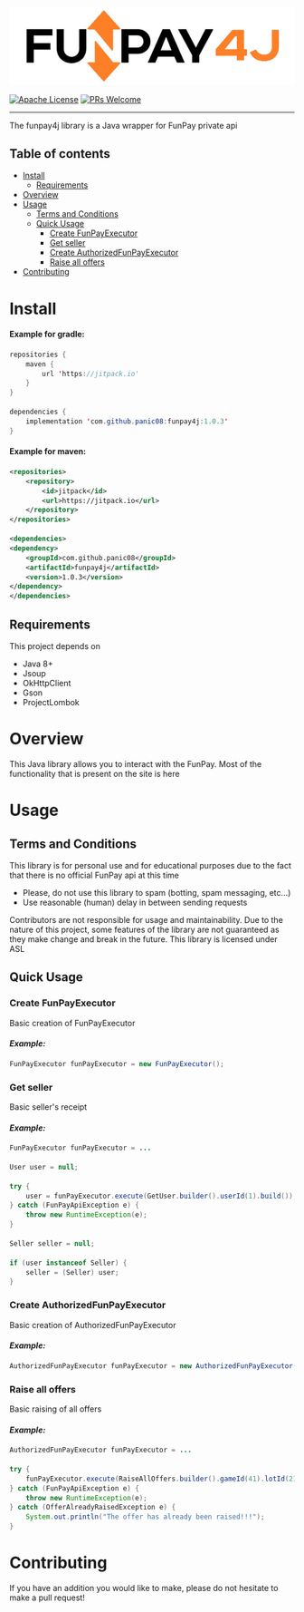 ![FunPay4j Logo](./funpay4j.jpg)

[![Apache License](http://img.shields.io/badge/license-ASL-blue.svg)](https://github.com/panic08/funpay4j/blob/master/COPYING)
[![PRs Welcome](https://img.shields.io/badge/PRs-welcome-brightgreen.svg)](https://legacy.reactjs.org/docs/how-to-contribute.html#your-first-pull-request)

---

The funpay4j library is a Java wrapper for FunPay private api
## Table of contents
- [Install](#install)
    - [Requirements](#requirements)
- [Overview](#overview)
- [Usage](#usage)
    - [Terms and Conditions](#terms-and-conditions)
    - [Quick Usage](#quick-usage)
        - [Create FunPayExecutor](#create-funpayexecutor)
        - [Get seller](#get-seller)
        - [Create AuthorizedFunPayExecutor](#create-authorizedfunpayexecutor)
        - [Raise all offers](#raise-all-offers)
- [Contributing](#contributing)

# Install

#### Example for gradle:
```java
repositories {
    maven {
        url 'https://jitpack.io'
    }
}

dependencies {
    implementation 'com.github.panic08:funpay4j:1.0.3'
}
```

#### Example for maven:
```xml
<repositories>
    <repository>
        <id>jitpack</id>
        <url>https://jitpack.io</url>
    </repository>
</repositories>

<dependencies>
<dependency>
    <groupId>com.github.panic08</groupId>
    <artifactId>funpay4j</artifactId>
    <version>1.0.3</version>
</dependency>
</dependencies>
```

## Requirements
This project depends on
- Java 8+
- Jsoup
- OkHttpClient
- Gson
- ProjectLombok

# Overview
This Java library allows you to interact with the FunPay. Most of the functionality that is present on the site is here

# Usage
## Terms and Conditions
This library is for personal use and for educational purposes due to the fact that there is no official FunPay api at this time

- Please, do not use this library to spam (botting, spam messaging, etc...)
- Use reasonable (human) delay in between sending requests

Contributors are not responsible for usage and maintainability. Due to the nature of this project, some features of the library are not guaranteed as they make change and break in the future. This library is licensed under ASL

## Quick Usage

### Create FunPayExecutor
Basic creation of FunPayExecutor
#### *Example:*
```java
FunPayExecutor funPayExecutor = new FunPayExecutor();
```

### Get seller
Basic seller's receipt
#### *Example:*
```java
FunPayExecutor funPayExecutor = ...

User user = null;

try {
    user = funPayExecutor.execute(GetUser.builder().userId(1).build());
} catch (FunPayApiException e) {
    throw new RuntimeException(e);
}

Seller seller = null;

if (user instanceof Seller) {
    seller = (Seller) user;
}
```

### Create AuthorizedFunPayExecutor
Basic creation of AuthorizedFunPayExecutor
#### *Example:*
```java
AuthorizedFunPayExecutor funPayExecutor = new AuthorizedFunPayExecutor("test-golden-key");
```

### Raise all offers
Basic raising of all offers
#### *Example:*
```java
AuthorizedFunPayExecutor funPayExecutor = ...

try {
    funPayExecutor.execute(RaiseAllOffers.builder().gameId(41).lotId(211).build());
} catch (FunPayApiException e) {
    throw new RuntimeException(e);
} catch (OfferAlreadyRaisedException e) {
    System.out.println("The offer has already been raised!!!");
}
```

# Contributing
If you have an addition you would like to make, please do not hesitate to make a pull request!